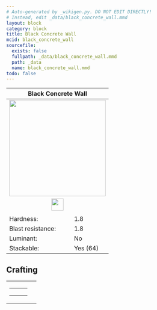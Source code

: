 ```yaml
---
# Auto-generated by _wikigen.py. DO NOT EDIT DIRECTLY!
# Instead, edit _data/black_concrete_wall.mmd
layout: block
category: block
title: Black Concrete Wall
mcid: black_concrete_wall
sourcefile:
  exists: false
  fullpath: _data/black_concrete_wall.mmd
  path: _data
  name: black_concrete_wall.mmd
todo: false
---
```


<table class="block-info"><thead><tr>
<th colspan=2>Black Concrete Wall</th>
</tr></thead><tbody>
<tr><td colspan=2 class="cell-image-big" style="text-align:center"><img onerror="this.src={{ "/img/missing_lg.png" | relative_url | jsonify | escape }}" src="/allotment/img/textures/allotment/black_concrete_wall.png" width="256" height="256" alt="" class="preview-icon"></td></tr>
<tr><td colspan=2 class="cell-image-small" style="text-align:center"><img onerror="this.src={{ "/img/missing.png" | relative_url | jsonify | escape }}" src="/allotment/img/inventory_textures/allotment/black_concrete_wall.png" width="32" height="32" alt="" class="inventory-icon"></td></tr>
<tr><td colspan=2 style="text-align:center"><span class="tool-info tool-pickaxe tool-level-1" title="Requires a Wooden/Gold Pickaxe"></span></td></tr>
<tr><td>Hardness:</td><td>1.8</td></tr>
<tr><td>Blast resistance:</td><td>1.8</td></tr>
<tr><td>Luminant:</td><td>No</td></tr>
<tr><td>Stackable:</td><td>Yes (64)</td></tr>
</tbody></table>

## Crafting

<table class="crafting-recipe crafting-shaped"><tbody><tr>
<td><table class="crafting-grid"><tbody>
<tr>
<td>
<span title="Black Concrete" class="item item-minecraft:black_concrete item-type-item" style="background-image:url(&quot;/allotment/img/inventory_textures/minecraft/black_concrete.png&quot;)"></span>
</td>
<td>
<span title="Black Concrete" class="item item-minecraft:black_concrete item-type-item" style="background-image:url(&quot;/allotment/img/inventory_textures/minecraft/black_concrete.png&quot;)"></span>
</td>
<td>
<span title="Black Concrete" class="item item-minecraft:black_concrete item-type-item" style="background-image:url(&quot;/allotment/img/inventory_textures/minecraft/black_concrete.png&quot;)"></span>
</td>
</tr>
<tr>
<td>
<span title="Black Concrete" class="item item-minecraft:black_concrete item-type-item" style="background-image:url(&quot;/allotment/img/inventory_textures/minecraft/black_concrete.png&quot;)"></span>
</td>
<td>
<span title="Black Concrete" class="item item-minecraft:black_concrete item-type-item" style="background-image:url(&quot;/allotment/img/inventory_textures/minecraft/black_concrete.png&quot;)"></span>
</td>
<td>
<span title="Black Concrete" class="item item-minecraft:black_concrete item-type-item" style="background-image:url(&quot;/allotment/img/inventory_textures/minecraft/black_concrete.png&quot;)"></span>
</td>
</tr>
<tr>
<td>
<span class="item item-empty-space"></span>
</td>
<td>
<span class="item item-empty-space"></span>
</td>
<td>
<span class="item item-empty-space"></span>
</td>
</tr>
</tbody></table></td>
<td class="result">
<div class="result-inner">
<div class="result-slot">
<span title="Black Concrete Wall" class="item item-allotment:black_concrete_wall" style="background-image:url(&quot;/allotment/img/inventory_textures/allotment/black_concrete_wall.png&quot;)"></span>
</div>
</div>
</td>
</tr></tbody></table>